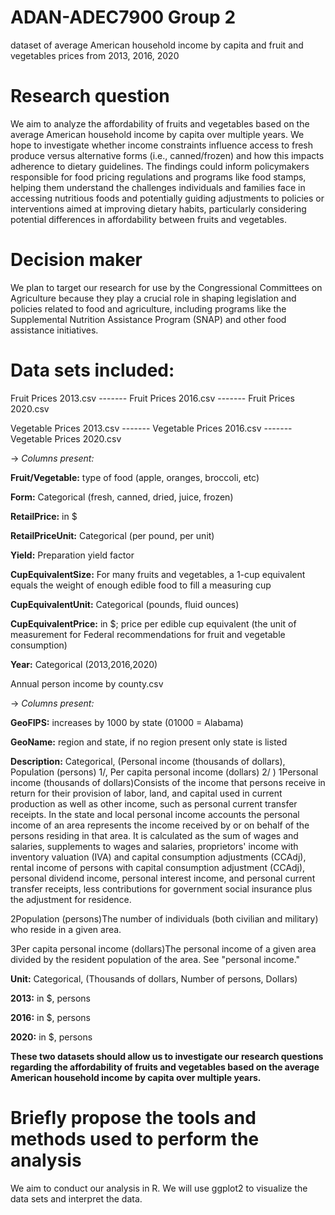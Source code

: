 # ADAN-ADEC7900 Group 2
dataset of average American household income by capita and fruit and vegetables prices from 2013, 2016, 2020

# Research question

We aim to analyze the affordability of fruits and vegetables based on the average American household income by capita over multiple years. We hope to investigate whether income constraints influence access to fresh produce versus alternative forms (i.e., canned/frozen) and how this impacts adherence to dietary guidelines. The findings could inform policymakers responsible for food pricing regulations and programs like food stamps, helping them understand the challenges individuals and families face in accessing nutritious foods and potentially guiding adjustments to policies or interventions aimed at improving dietary habits, particularly considering potential differences in affordability between fruits and vegetables.

# Decision maker

We plan to target our research for use by the Congressional Committees on Agriculture because they play a crucial role in shaping legislation and policies related to food and agriculture, including programs like the Supplemental Nutrition Assistance Program (SNAP) and other food assistance initiatives.

# Data sets included:
Fruit Prices 2013.csv ------- Fruit Prices 2016.csv   -------   Fruit Prices 2020.csv

Vegetable Prices 2013.csv ------- Vegetable Prices 2016.csv ------- Vegetable Prices 2020.csv

-> 
*Columns present:*

**Fruit/Vegetable:** type of food (apple, oranges, broccoli, etc)

**Form:** Categorical (fresh, canned, dried, juice, frozen)

**RetailPrice:** in $

**RetailPriceUnit:** Categorical (per pound, per unit)

**Yield:** Preparation yield factor

**CupEquivalentSize:** For many fruits and vegetables, a 1-cup equivalent equals the weight of enough edible food to fill a measuring cup

**CupEquivalentUnit:** Categorical (pounds, fluid ounces)

**CupEquivalentPrice:** in $; price per edible cup equivalent (the unit of measurement for Federal recommendations for fruit and vegetable consumption)

**Year:** Categorical (2013,2016,2020)

Annual person income by county.csv

-> *Columns present:*

**GeoFIPS:** increases by 1000 by state (01000 = Alabama)

**GeoName:** region and state, if no region present only state is listed

**Description:** Categorical, (Personal income (thousands of dollars), Population (persons) 1/, Per capita personal income (dollars) 2/	)
1Personal income (thousands of dollars)Consists of the income that persons receive in return for their provision of labor, land, and capital used in current production as well as other income, such as personal current transfer receipts. In the state and local personal income accounts the personal income of an area represents the income received by or on behalf of the persons residing in that area. It is calculated as the sum of wages and salaries, supplements to wages and salaries, proprietors' income with inventory valuation (IVA) and capital consumption adjustments (CCAdj), rental income of persons with capital consumption adjustment (CCAdj), personal dividend income, personal interest income, and personal current transfer receipts, less contributions for government social insurance plus the adjustment for residence.

2Population (persons)The number of individuals (both civilian and military) who reside in a given area.

3Per capita personal income (dollars)The personal income of a given area divided by the resident population of the area. See "personal income." 


**Unit:** Categorical, (Thousands of dollars, Number of persons, Dollars)

**2013:** in $, persons

**2016:** in $, persons

**2020:** in $, persons

**These two datasets should allow us to investigate our research questions regarding the affordability of fruits and vegetables based on the average American household income by capita over multiple years.**

# Briefly propose the tools and methods used to perform the analysis 

We aim to conduct our analysis in R. We will use ggplot2 to visualize the data sets and interpret the data. 

